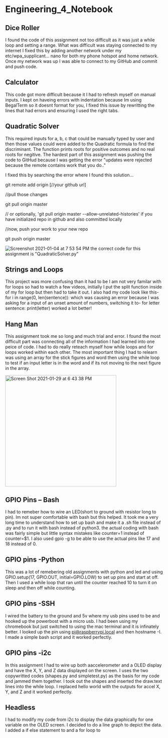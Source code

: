 # Engineering_4_Notebook

## Dice Roller
I found the code of this assignment not too difficult as it was just a while loop and setting a range. What was difficult was staying connected to my internet I fixed this by adding another network under my etc/wpa_supplicant... nano for both my phone hotspot and home network. Once my network was up I was able to connect to my GitHub and commit and push code. 

## Calculator 
This code got more difficult because it I had to refresh myself on manual inputs. I kept on haveing errors with indentation because Im using BegalTerm so it doesnt format for you, I fixed this issue by rewritting the lines that had errors and ensuring I used the right tabs. 

## Quadratic Solver
This required inputs for a, b, c that could be manually typed by user and then those values could were added to the Quadratic formula to find the discriminant. The function prints roots for positive outcomes and no real roots for negitive. The hardest part of this assignment was pushing the code to GitHud because I was getting the error "updates were rejected because the remote contains work that you do.." 

I fixed this by searching the error where I found this solution... 

git remote add origin [//your github url]

//pull those changes

git pull origin master 

// or optionally, 'git pull origin master --allow-unrelated-histories' if you have initialized repo in github and also committed locally

//now, push your work to your new repo

git push origin master

![Screenshot 2021-01-04 at 7 53 54 PM](https://user-images.githubusercontent.com/55250502/103598830-903d4d00-4ed1-11eb-963b-b7c9d294855d.png)
the correct code for this assignment is "QuadraticSolver.py"

## Strings and Loops
This project was more confusing than it had to be I am not very familar with for loops so had to watch a few videos, initially I put the split function inside of my for loop but then had to take it out. I also had my code look like this-
for i in range(0, len(sentence)):
which was causing an error because I was asking for a input of an unset amount of numbers, switching it to- 
for letter sentence: 
  print(letter) 
worked a lot better! 

## Hang Man
This assignment took me so long and much trial and error. I found the most difficult part was connecting all of the information I had learned into one peice of code. I had to do really reteach myself how while loops and for loops worked within each other. The most important thing I had to relearn was using an array for the stick figures and word then using the while loop to test if an input letter is in the word and if its not moving to the next figure in the array. 

<img width="354" alt="Screen Shot 2021-01-29 at 6 43 38 PM" src="https://user-images.githubusercontent.com/55250502/106338507-f499c500-6261-11eb-9614-a85b6c2ac341.png">

## GPIO Pins – Bash
I had to remeber how to wire an LED(short to ground with resistor long to pin). Im not super comfortable with bash but this helped. It took me a very long time to understand how to set up bash and make it a .sh file instead of .py and to run it with bash instead of python3. the actual coding with bash was fairly simple but little syntax mistakes like counter=1 instead of counter=$1. I also used gpio -g to be able to use the actual pins like 17 and 18 instead of 0. 
## GPIO pins -Python
This was a lot of remebering old assignments with python and led and using GPIO.setup(17, GPIO.OUT, initial=GPIO.LOW) to set up pins and start at off. Then I used a while loop that ran until the counter reached 10 to turn it on sleep and then off while counting. 
## GPIO pins -SSH 
I wired the battery to the ground and 5v where my usb pins used to be and hooked up the powerbost with a micro usb. I had been using my chromebook but just switched to using the mac terminal and it is infinately better. I looked up the pin using pi@raspberrypi.local 
and then hostname -I. I made a simple bash script and it worked perfectly. 

## GPIO pins -i2c 
In this assignment I had to wire up both aaccelerometer and a OLED display and have the X, Y, and Z data displayed on the screen. I uses the two copywritted codes (shapes.py and simpletest.py) as the basis for my code and jammed them together. I took out the shapes and inserted the draw.text lines into the while loop. I replaced hello world with the outputs for accel X, Y, and Z and it worked perfectly. 

## Headless
I had to modify my code from i2c to display the data graphically for one variable on the OLED screen. I decided to do a line graph to depict the data. I added a if else statement to     and a for loop to 
